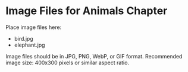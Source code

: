 # Image Files for Animals Chapter

Place image files here:
- bird.jpg
- elephant.jpg

Image files should be in JPG, PNG, WebP, or GIF format.
Recommended image size: 400x300 pixels or similar aspect ratio.